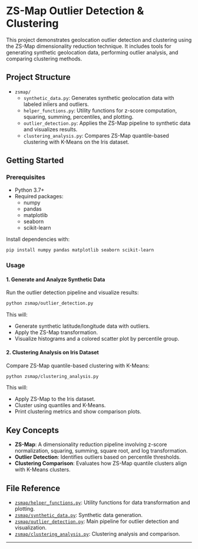 # ZS-Map Outlier Detection & Clustering

This project demonstrates geolocation outlier detection and clustering using the ZS-Map dimensionality reduction technique. It includes tools for generating synthetic geolocation data, performing outlier analysis, and comparing clustering methods.

## Project Structure

- `zsmap/`
  - `synthetic_data.py`: Generates synthetic geolocation data with labeled inliers and outliers.
  - `helper_functions.py`: Utility functions for z-score computation, squaring, summing, percentiles, and plotting.
  - `outlier_detection.py`: Applies the ZS-Map pipeline to synthetic data and visualizes results.
  - `clustering_analysis.py`: Compares ZS-Map quantile-based clustering with K-Means on the Iris dataset.

## Getting Started

### Prerequisites

- Python 3.7+
- Required packages:
  - numpy
  - pandas
  - matplotlib
  - seaborn
  - scikit-learn

Install dependencies with:

```sh
pip install numpy pandas matplotlib seaborn scikit-learn
```

### Usage

#### 1. Generate and Analyze Synthetic Data

Run the outlier detection pipeline and visualize results:

```sh
python zsmap/outlier_detection.py
```

This will:
- Generate synthetic latitude/longitude data with outliers.
- Apply the ZS-Map transformation.
- Visualize histograms and a colored scatter plot by percentile group.

#### 2. Clustering Analysis on Iris Dataset

Compare ZS-Map quantile-based clustering with K-Means:

```sh
python zsmap/clustering_analysis.py
```

This will:
- Apply ZS-Map to the Iris dataset.
- Cluster using quantiles and K-Means.
- Print clustering metrics and show comparison plots.

## Key Concepts

- **ZS-Map**: A dimensionality reduction pipeline involving z-score normalization, squaring, summing, square root, and log transformation.
- **Outlier Detection**: Identifies outliers based on percentile thresholds.
- **Clustering Comparison**: Evaluates how ZS-Map quantile clusters align with K-Means clusters.

## File Reference

- [`zsmap/helper_functions.py`](zsmap/helper_functions.py): Utility functions for data transformation and plotting.
- [`zsmap/synthetic_data.py`](zsmap/synthetic_data.py): Synthetic data generation.
- [`zsmap/outlier_detection.py`](zsmap/outlier_detection.py): Main pipeline for outlier detection and visualization.
- [`zsmap/clustering_analysis.py`](zsmap/clustering_analysis.py): Clustering analysis and comparison.

---